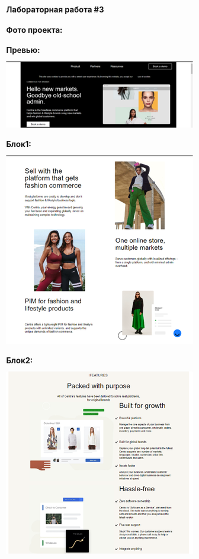 ## Лабораторная работа #3

## Фото проекта:

## Превью:

![](projectImages/Снимок.PNG)

## Блок1:

![](projectImages/Снимок1.PNG)

## Блок2:

![](projectImages/Снимок3.PNG)